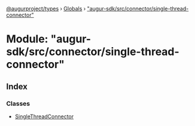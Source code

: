 [@augurproject/types](../README.md) › [Globals](../globals.md) › ["augur-sdk/src/connector/single-thread-connector"](_augur_sdk_src_connector_single_thread_connector_.md)

# Module: "augur-sdk/src/connector/single-thread-connector"

## Index

### Classes

* [SingleThreadConnector](../classes/_augur_sdk_src_connector_single_thread_connector_.singlethreadconnector.md)
